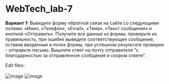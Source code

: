 # WebTech_lab-7
<b>Вариант 1:</b> Выведите форму обратной связи на сайте со следующими полями: «Имя», «Телефон»,  «Email»,  «Тема», «Текст сообщения» и кнопкой «Отправить». Получите все данные из формы, проверьте их правильность, при ошибке выведите соответствующее сообщение, оставив  введенные в полях формы, при успешном результате проверки - отправьте письмо. Вышлите ответ на почту отправителя "с благодарностью за отправленное сообщение  и скором ответе".

Edit files:<br><br>
![image](https://user-images.githubusercontent.com/38386052/119121298-ea305080-ba35-11eb-9ed2-b57a65f70808.png)
![image](https://user-images.githubusercontent.com/38386052/119121402-0af8a600-ba36-11eb-9d2f-bd37b171dab3.png)
